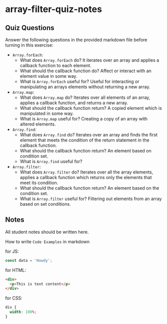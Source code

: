 # array-filter-quiz-notes

## Quiz Questions

Answer the following questions in the provided markdown file before turning in this exercise:

- `Array.forEach`:
  - What does `Array.forEach` do?
    It iterates over an array and applies a callback function to each element.
  - What should the callback function do?
    Affect or interact with an element value in some way.
  - What is `Array.forEach` useful for?
    Useful for interacting or manipulating an arrays elements without returning a new array.
- `Array.map`:
  - What does `Array.map` do?
    Iterates over all elements of an array, applies a callback function, and returns a new array.
  - What should the callback function return?
    A copied element which is manipulated in some way.
  - What is `Array.map` useful for?
    Creating a copy of an array with altered elements.
- `Array.find`:
  - What does `Array.find` do?
    Iterates over an array and finds the first element that meets the condition of the return statement in the callback function.
  - What should the callback function return?
    An element based on condition set.
  - What is `Array.find` useful for?
- `Array.filter`:
  - What does `Array.filter` do?
    Iterates over all the array elements, applies a callback function which returns only the elements that meet its condition.
  - What should the callback function return?
    An element based on the condition set.
  - What is `Array.filter` useful for?
    Filtering out elements from an array based on set conditions.

## Notes

All student notes should be written here.

How to write `Code Examples` in markdown

for JS:

```javascript
const data = 'Howdy';
```

for HTML:

```html
<div>
  <p>This is text content</p>
</div>
```

for CSS:

```css
div {
  width: 100%;
}
```
